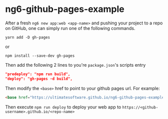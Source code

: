 # ng6-github-pages-example

After a fresh `ng6 new app:web <app-name>` and pushing your project to a repo on GitHub, one can simply run one of the following commands.

```shell
yarn add -D gh-pages
```

or

```shell
npm install --save-dev gh-pages
```

Then add the following 2 lines to you're `package.json`'s scripts entry

```json
"predeploy": "npm run build",
"deploy": "gh-pages -d build",
```

Then modify the `<base>` href to point to your github pages url. For example:

```html
<base href="https://ultimatesoftware.github.io/ng6-github-pages-example/">
```

Then execute `npm run deploy` to deploy your web app to `https://<github-username>.github.io/<repo-name>`
